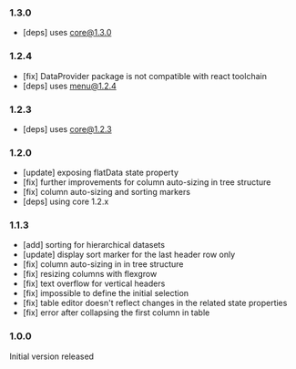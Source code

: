 ### 1.3.0

-   [deps] uses core@1.3.0

### 1.2.4

-   [fix] DataProvider package is not compatible with react toolchain
-   [deps] uses menu@1.2.4

### 1.2.3

-   [deps] uses core@1.2.3

### 1.2.0

-   [update] exposing flatData state property
-   [fix] further improvements for column auto-sizing in tree structure
-   [fix] column auto-sizing and sorting markers
-   [deps] using core 1.2.x

### 1.1.3

-   [add] sorting for hierarchical datasets
-   [update] display sort marker for the last header row only
-   [fix] column auto-sizing in in tree structure
-   [fix] resizing columns with flexgrow
-   [fix] text overflow for vertical headers
-   [fix] impossible to define the initial selection
-   [fix] table editor doesn't reflect changes in the related state properties
-   [fix] error after collapsing the first column in table

### 1.0.0

Initial version released
